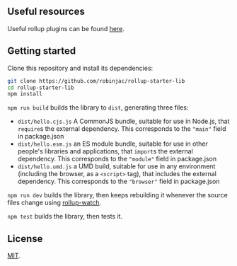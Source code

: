 ## Useful resources

Useful rollup plugins can be found [here](https://github.com/rollup/plugins).


## Getting started

Clone this repository and install its dependencies:

```bash
git clone https://github.com/robinjac/rollup-starter-lib
cd rollup-starter-lib
npm install
```

`npm run build` builds the library to `dist`, generating three files:

* `dist/hello.cjs.js`
    A CommonJS bundle, suitable for use in Node.js, that `require`s the external dependency. This corresponds to the `"main"` field in package.json
* `dist/hello.esm.js`
    an ES module bundle, suitable for use in other people's libraries and applications, that `import`s the external dependency. This corresponds to the `"module"` field in package.json
* `dist/hello.umd.js`
    a UMD build, suitable for use in any environment (including the browser, as a `<script>` tag), that includes the external dependency. This corresponds to the `"browser"` field in package.json

`npm run dev` builds the library, then keeps rebuilding it whenever the source files change using [rollup-watch](https://github.com/rollup/rollup-watch).

`npm test` builds the library, then tests it.

## License

[MIT](LICENSE).
